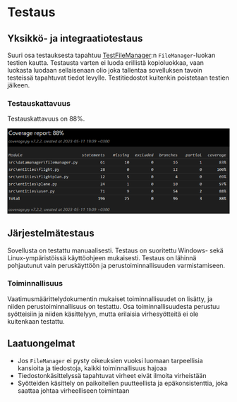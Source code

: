 # Testaus

## Yksikkö- ja integraatiotestaus

Suuri osa testauksesta tapahtuu [TestFileManager](../src/tests/datamanager/filemanager_test.py):n `FileManager`-luokan testien kautta. Testausta varten ei luoda erillistä kopioluokkaa, vaan luokasta luodaan sellaisenaan olio joka tallentaa sovelluksen tavoin testeissä tapahtuvat tiedot levylle. Testitiedostot kuitenkin poistetaan testien jälkeen.

### Testauskattavuus

Testauskattavuus on 88%.

![](./kuvat/tests.png)


## Järjestelmätestaus

Sovellusta on testattu manuaalisesti. Testaus on suoritettu Windows- sekä Linux-ympäristöissä käyttöohjeen mukaisesti. Testaus on lähinnä pohjautunut vain peruskäyttöön ja perustoiminnallisuuden varmistamiseen.

### Toiminnallisuus

Vaatimusmäärittelydokumentin mukaiset toiminnallisuudet on lisätty, ja niiden perustoiminnallisuus on testattu. Osa toiminnallisuudesta perustuu syötteisiin ja niiden käsittelyyn, mutta erilaisia virhesyötteitä ei ole kuitenkaan testattu.


## Laatuongelmat

- Jos `FileManager` ei pysty oikeuksien vuoksi luomaan tarpeellisia kansioita ja tiedostoja, kaikki toiminnallisuus hajoaa
- Tiedostonkäsittelyssä tapahtuvat virheet eivät ilmoita virheistään
- Syötteiden käsittely on paikoitellen puutteellista ja epäkonsistenttia, joka saattaa johtaa virheelliseen toimintaan

